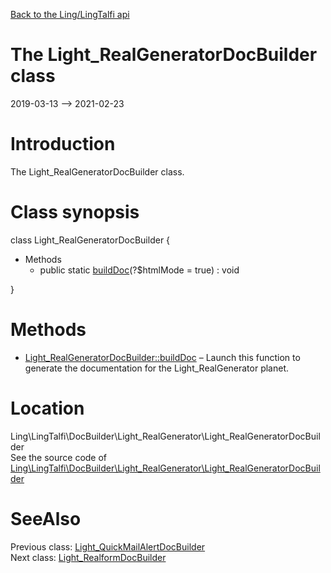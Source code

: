 [Back to the Ling/LingTalfi api](https://github.com/lingtalfi/LingTalfi/blob/master/doc/api/Ling/LingTalfi.md)



The Light_RealGeneratorDocBuilder class
================
2019-03-13 --> 2021-02-23






Introduction
============

The Light_RealGeneratorDocBuilder class.



Class synopsis
==============


class <span class="pl-k">Light_RealGeneratorDocBuilder</span>  {

- Methods
    - public static [buildDoc](https://github.com/lingtalfi/LingTalfi/blob/master/doc/api/Ling/LingTalfi/DocBuilder/Light_RealGenerator/Light_RealGeneratorDocBuilder/buildDoc.md)(?$htmlMode = true) : void

}






Methods
==============

- [Light_RealGeneratorDocBuilder::buildDoc](https://github.com/lingtalfi/LingTalfi/blob/master/doc/api/Ling/LingTalfi/DocBuilder/Light_RealGenerator/Light_RealGeneratorDocBuilder/buildDoc.md) &ndash; Launch this function to generate the documentation for the Light_RealGenerator planet.





Location
=============
Ling\LingTalfi\DocBuilder\Light_RealGenerator\Light_RealGeneratorDocBuilder<br>
See the source code of [Ling\LingTalfi\DocBuilder\Light_RealGenerator\Light_RealGeneratorDocBuilder](https://github.com/lingtalfi/LingTalfi/blob/master/DocBuilder/Light_RealGenerator/Light_RealGeneratorDocBuilder.php)



SeeAlso
==============
Previous class: [Light_QuickMailAlertDocBuilder](https://github.com/lingtalfi/LingTalfi/blob/master/doc/api/Ling/LingTalfi/DocBuilder/Light_QuickMailAlert/Light_QuickMailAlertDocBuilder.md)<br>Next class: [Light_RealformDocBuilder](https://github.com/lingtalfi/LingTalfi/blob/master/doc/api/Ling/LingTalfi/DocBuilder/Light_Realform/Light_RealformDocBuilder.md)<br>
